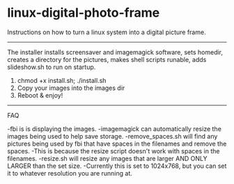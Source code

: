 linux-digital-photo-frame
=======================

Instructions on how to turn a linux system into a digital picture frame.


***************************************************
The installer installs screensaver and imagemagick software, sets homedir, 
creates a directory for the pictures, makes shell scripts runable, adds slideshow.sh to run on startup.

1. chmod +x install.sh; ./install.sh
2. Copy your images into the images dir
3. Reboot & enjoy!

***************************************************
FAQ

-fbi is is displaying the images.
-imagemagick can automatically resize the images being used to help save storage.
-remove_spaces.sh will find any pictures being used by fbi that have spaces in the filenames and remove the spaces.
-This is because the resize script doesn't work with spaces in the filenames.
-resize.sh will resize any images that are larger AND ONLY LARGER than the set size.
-Currently this is set to 1024x768, but you can set it to whatever resolution you are running at.
